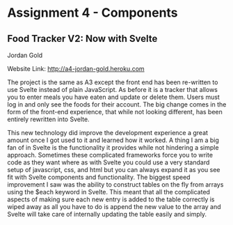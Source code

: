 # Assignment 4 - Components

## Food Tracker V2: Now with Svelte

Jordan Gold  

Website Link: http://a4-jordan-gold.heroku.com  

The project is the same as A3 except the front end has been re-written to use Svelte instead of plain JavaScript. As before it is a tracker that allows you to enter meals you have eaten and update or delete them. Users must log in and only see the foods for their account. The big change comes in the form of the front-end experience, that while not looking different, has been entirely rewritten into Svelte.  

This new technology did improve the development experience a great amount once I got used to it and learned how it worked. A thing I am a big fan of in Svelte is the functionality it provides while not hindering a simple approach. Sometimes these complicated frameworks force you to write code as they want where as with Svelte you could use a very standard setup of javascript, css, and html but you can always expand it as you see fit with Svelte components and functionality. The biggest speed improvement I saw was the ability to construct tables on the fly from arrays using the $each keyword in Svelte. This meant that all the complicated aspects of making sure each new entry is added to the table correctly is wiped away as all you have to do is append the new value to the array and Svelte will take care of internally updating the table easily and simply.
